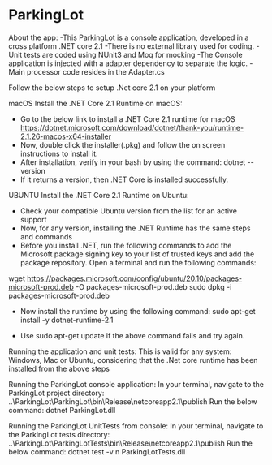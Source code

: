 # ParkingLot
About the app:
-This ParkingLot is a console application, developed in a cross platform .NET core 2.1
-There is no external library used for coding.
-Unit tests are coded using NUnit3 and Moq for mocking
-The Console application is injected with a adapter dependency to separate the logic.
-Main processor code resides in the Adapter.cs

Follow the below steps to setup .Net core 2.1 on your platform

macOS
Install the .NET Core 2.1 Runtime on macOS:
- Go to the below link to install a .NET Core 2.1 runtime for macOS
 https://dotnet.microsoft.com/download/dotnet/thank-you/runtime-2.1.26-macos-x64-installer
- Now, double click the installer(.pkg) and follow the on screen instructions to install it.
- After installation, verify in your bash by using the command:
  dotnet --version
- If it returns a version, then .NET Core is installed successfully.

UBUNTU
Install the .NET Core 2.1 Runtime on Ubuntu:
- Check your compatible Ubuntu version from the list for an active support
- Now, for any version, installing the .NET Runtime has the same steps and commands
- Before you install .NET, run the following commands to add the Microsoft package signing key to your list of trusted keys and add the   
  package repository. Open a terminal and run the following commands:

wget https://packages.microsoft.com/config/ubuntu/20.10/packages-microsoft-prod.deb -O packages-microsoft-prod.deb
sudo dpkg -i packages-microsoft-prod.deb

- Now install the runtime by using the following command:
sudo apt-get install -y dotnet-runtime-2.1

- Use sudo apt-get update if the above command fails and try again.

Running the application and unit tests:
This is valid for any system: Windows, Mac or Ubuntu, considering that the .Net core runtime has been installed from the above steps

Running the ParkingLot console application:
In your terminal, navigate to the ParkingLot project directory:
..\ParkingLot\ParkingLot\bin\Release\netcoreapp2.1\publish
Run the below command:
 dotnet ParkingLot.dll
 <Paste the input file location>


Running the ParkingLot UnitTests from console:
In your terminal, navigate to the ParkingLot tests directory:
..\ParkingLot\ParkingLotTests\bin\Release\netcoreapp2.1\publish
Run the below command:
 dotnet test -v n ParkingLotTests.dll
